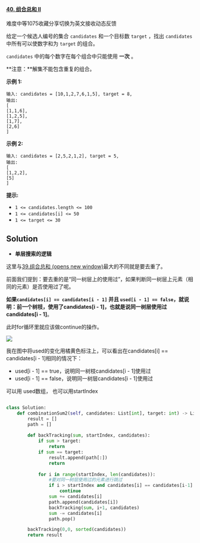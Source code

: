 #### [40. 组合总和 II](https://leetcode.cn/problems/combination-sum-ii/)

难度中等1075收藏分享切换为英文接收动态反馈

给定一个候选人编号的集合 `candidates` 和一个目标数 `target` ，找出 `candidates` 中所有可以使数字和为 `target` 的组合。

`candidates` 中的每个数字在每个组合中只能使用 **一次** 。

**注意：**解集不能包含重复的组合。 

 

**示例 1:**

```
输入: candidates = [10,1,2,7,6,1,5], target = 8,
输出:
[
[1,1,6],
[1,2,5],
[1,7],
[2,6]
]
```

**示例 2:**

```
输入: candidates = [2,5,2,1,2], target = 5,
输出:
[
[1,2,2],
[5]
]
```

 

**提示:**

- `1 <= candidates.length <= 100`
- `1 <= candidates[i] <= 50`
- `1 <= target <= 30`





## Solution



- **单层搜索的逻辑**

这里与[39.组合总和 (opens new window)](https://programmercarl.com/0039.组合总和.html)最大的不同就是要去重了。

前面我们提到：要去重的是“同一树层上的使用过”，如果判断同一树层上元素（相同的元素）是否使用过了呢。

**如果`candidates[i] == candidates[i - 1]` 并且 `used[i - 1] == false`，就说明：前一个树枝，使用了candidates[i - 1]，也就是说同一树层使用过candidates[i - 1]**。

此时for循环里就应该做continue的操作。

![](https://img-blog.csdnimg.cn/20201123202817973.png)



我在图中将used的变化用橘黄色标注上，可以看出在candidates[i] == candidates[i - 1]相同的情况下：

- used[i - 1] == true，说明同一树枝candidates[i - 1]使用过
- used[i - 1] == false，说明同一树层candidates[i - 1]使用过



可以用 used数组， 也可以用startIndex

```python

class Solution:
    def combinationSum2(self, candidates: List[int], target: int) -> List[List[int]]:
        result = []
        path = []
        
        def backTracking(sum, startIndex, candidates):
            if sum > target:
                return
            if sum == target:
                result.append(path[:])
                return
            
            for i in range(startIndex, len(candidates)):
                #要对同一树层使用过的元素进行跳过
                if i > startIndex and candidates[i] == candidates[i-1]:
                    continue
                sum += candidates[i]
                path.append(candidates[i])
                backTracking(sum, i+1, candidates)
                sum -= candidates[i]
                path.pop()

        backTracking(0,0, sorted(candidates))
        return result
```

